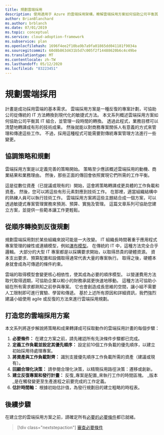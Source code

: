 ```yaml
---
title: 規劃雲端採用
description: 使用適用于 Azure 的雲端採用架構，瞭解雲端採用方案如何協助公司平衡其 IT 組合，並管理一段時間的轉換。
author: BrianBlanchard
ms.author: brblanch
ms.date: 07/01/2019
ms.topic: conceptual
ms.service: cloud-adoption-framework
ms.subservice: plan
ms.openlocfilehash: 1696f4ee2f10ba9b7a9fa01865dd041181f9034a
ms.sourcegitcommit: 60d8b863d431b5d7c005f2f14488620b6c4c49be
ms.translationtype: MT
ms.contentlocale: zh-TW
ms.lasthandoff: 05/12/2020
ms.locfileid: "83223451"
---
```

# <a name="plan-for-cloud-adoption"></a>規劃雲端採用

計畫是成功採用雲端的基本需求。 雲端採用方案是一種反復的專案計劃，可協助公司從傳統的 IT 方法轉換到現代化的敏捷式方法。 本文系列概述雲端採用方案如何協助公司平衡其 IT 組合，並管理一段時間的轉換。 透過此程式，業務目標可以清楚地轉譯成有形的技術成果。 然後就能以對商務專案關係人有意義的方式來管理和傳達這些工作。 不過，採用這種程式可能需要對傳統專案管理方法進行一些變更。

## <a name="align-strategy-and-planning"></a>協調策略和規劃

雲端採用方案是以定義完善的策略開始。 策略至少應該概述雲端採用的動機、商業結果和業務理由。 然後，那些正面的傳回會依照實現它們所需的工作平衡。

這是從數位資產（已提議或現有的）開始，這會將策略轉譯成更具體的工作負載和資產。 然後，您可以將這些有形元素對應到技術工作。 在那裡，適當組織結構中的熟練人員可以執行技術工作。 雲端採用方案將這些主題結合成一個方案，可以透過敏捷式專案管理實務來預測、預算、實施及管理。 這篇文章系列可協助您建立方案，並提供一些範本讓工作更輕鬆。

## <a name="transition-from-sequential-to-iterative-planning"></a>從順序轉換到反復規劃

規劃雲端採用對於某些組織來說可能是一大改變。 IT 組織長時間著重于應用程式專案管理的線性或連續模型，例如[瀑布模型](https://wikipedia.org/wiki/waterfall_model)。 在傳統的 IT 中，這種方法完全合乎邏輯。 大部分的大型 IT 專案都是以採購要求開始，以取得昂貴的硬體資源。 資本支出要求、預算配置和設備取得通常代表大量的專案執行。 取得之後，硬體本身就會成為可傳遞的條件約束。

雲端的取得模型會變更核心相依性，使其成為必要的順序模型。 以營運費用方法取代取得週期，可協助企業以較小的財務承諾更快速地移動。 這種方法可協助小組在所有需求都熟知之前參與專案。 它也會創造成長思維的空間，讓小組不需要人工限制即可進行實驗、學習和傳遞。 基於上述所有原因和詳細資訊，我們強烈建議小組使用 agile 或反復的方法來進行雲端採用規劃。

## <a name="build-your-cloud-adoption-plan"></a>打造您的雲端採用方案

本文系列將逐步解說將策略和成果轉譯成可採取動作的雲端採用計畫的每個步驟：

1. **必要條件：** 在建立方案之前，請先確認所有先決條件步驟都已完成。
2. **定義工作負載並設定其優先順序：** 設定前10個工作負載的優先順序，以建立初始採用待處理專案。
3. **將資產與工作負載對齊：** 識別支援優先順序工作負載所需的資產（建議或現有）。
4. **回顧合理化決策：** 請參閱合理化決策，以精簡採用路徑決策：遷移或創新。
5. **建立反復專案和發行計畫：** 反復_專案是配置_來執行工作的時間區塊。 _版本_是在觸發變更至生產進程之前要完成的工作定義。
6. **估計時間軸：** 根據初始估計值，為發行規劃目的建立粗略的時程表。

## <a name="next-steps"></a>後續步驟

在建立您的雲端採用方案之前，請確定所有[必要的必要條件](./prerequisites.md)都已就緒。

> [!div class="nextstepaction"]
> [審查必要條件](./prerequisites.md)
